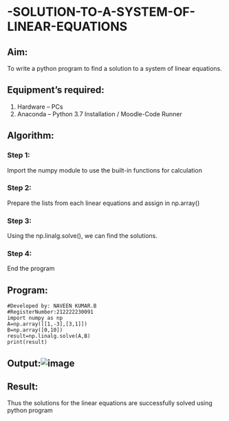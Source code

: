 # -SOLUTION-TO-A-SYSTEM-OF-LINEAR-EQUATIONS
## Aim:
To write a python program to find a solution to a system of linear equations.
## Equipment’s required:
1. 	Hardware – PCs
2. 	Anaconda – Python 3.7 Installation / Moodle-Code Runner
## Algorithm:
### Step 1: 
Import the numpy module to use the built-in functions for calculation
### Step 2: 
Prepare the lists from each linear equations and assign in np.array()
### Step 3: 
Using the np.linalg.solve(), we can find the solutions.
### Step 4: 
End the program
## Program:
```#Program to find the solution for the given linear equations.
#Developed by: NAVEEN KUMAR.B
#RegisterNumber:212222230091
import numpy as np
A=np.array([[1,-3],[3,1]])
B=np.array([0,10])
result=np.linalg.solve(A,B)
print(result)
```

## Output:![image](https://user-images.githubusercontent.com/123350791/229992328-4c05f6ac-1641-44ff-8a80-e32ebfccb4e2.png)

## Result: 
Thus the solutions for the linear equations are successfully solved using python program

